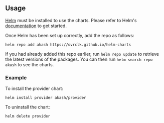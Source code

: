## Usage

[Helm](https://helm.sh) must be installed to use the charts.  Please refer to
Helm's [documentation](https://helm.sh/docs) to get started.

Once Helm has been set up correctly, add the repo as follows:

```
helm repo add akash https://ovrclk.github.io/helm-charts
```

If you had already added this repo earlier, run `helm repo update` to retrieve
the latest versions of the packages.  You can then run `helm search repo
akash` to see the charts.

### Example

To install the provider chart:

```
helm install provider akash/provider
```

To uninstall the chart:

```
helm delete provider
```
